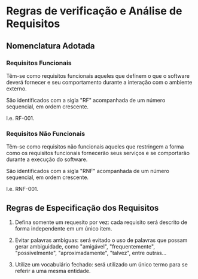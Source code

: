 # Regras de verificação e Análise de Requisitos

## Nomenclatura Adotada

### Requisitos Funcionais

Têm-se como requisitos funcionais aqueles que definem o que o software deverá fornecer e seu comportamento durante a interação com o ambiente externo.

São identificados com a sigla "RF" acompanhada de um número sequencial, em ordem crescente.

I.e. RF-001.

### Requisitos Não Funcionais

Têm-se como requisitos não funcionais aqueles que restringem a forma como os requisitos funcionais fornecerão seus serviços e se comportarão durante a execução do software.

São identificados com a sigla "RNF" acompanhada de um número sequencial, em ordem crescente.

I.e. RNF-001.

## Regras de Especificação dos Requisitos

1. Defina somente um requesito por vez: cada requisito será descrito de forma independente em um único item.

1. Evitar palavras ambíguas: será evitado o uso de palavras que possam gerar ambiguidade, como "amigável", "frequentemente", "possivelmente", "aproximadamente", "talvez", entre outras...

1. Utilize um vocabulário fechado: será utilizado um único termo para se referir a uma mesma entidade.
